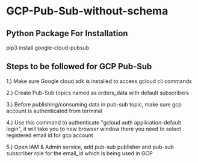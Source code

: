# GCP-Pub-Sub-without-schema

Python Package For Installation
-------------------------------
pip3 install google-cloud-pubsub

Steps to be followed for GCP Pub-Sub
-------------------------------------
1.) Make sure Google cloud sdk is installed to access gcloud cli commands

2.) Create Pub-Sub topics named as orders_data with default subscribers

3.) Before publishing/consuming data in pub-sub topic, make sure gcp account is authenticated from terminal

4.) Use this command to authenticate "gcloud auth application-default login", it will take you to new browser window there you need to select registered email id for gcp account

5.) Open IAM & Admin service, add pub-sub publisher and pub-sub subscriber role for the email_id which is being used in GCP


